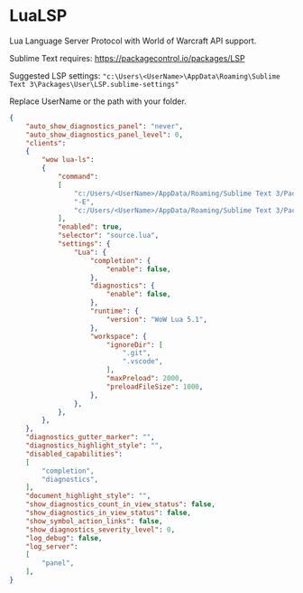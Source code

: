 # LuaLSP
Lua Language Server Protocol with World of Warcraft API support.

Sublime Text requires:
https://packagecontrol.io/packages/LSP

Suggested LSP settings:
`"c:\Users\<UserName>\AppData\Roaming\Sublime Text 3\Packages\User\LSP.sublime-settings" `

Replace UserName or the path with your folder.
```json
{
	"auto_show_diagnostics_panel": "never",
	"auto_show_diagnostics_panel_level": 0,
	"clients":
	{
		"wow lua-ls":
		{
			"command":
			[
				"c:/Users/<UserName>/AppData/Roaming/Sublime Text 3/Packages/LuaLSP/server/bin/Windows/lua-language-server",
				"-E",
				"c:/Users/<UserName>/AppData/Roaming/Sublime Text 3/Packages/LuaLSP/server/main.lua"
			],
			"enabled": true,
			"selector": "source.lua",
			"settings": {
				"Lua": {
					"completion": {
						"enable": false,
					},
					"diagnostics": {
						"enable": false,
					},
					"runtime": {
						"version": "WoW Lua 5.1",
					},
					"workspace": {
						"ignoreDir": [
							".git",
							".vscode",
						],
						"maxPreload": 2000,
						"preloadFileSize": 1000,
					},
				},
			},
		},
	},
	"diagnostics_gutter_marker": "",
	"diagnostics_highlight_style": "",
	"disabled_capabilities":
	[
		"completion",
		"diagnostics",
	],
	"document_highlight_style": "",
	"show_diagnostics_count_in_view_status": false,
	"show_diagnostics_in_view_status": false,
	"show_symbol_action_links": false,
	"show_diagnostics_severity_level": 0,
	"log_debug": false,
	"log_server":
	[
		"panel",
	],
}
```
